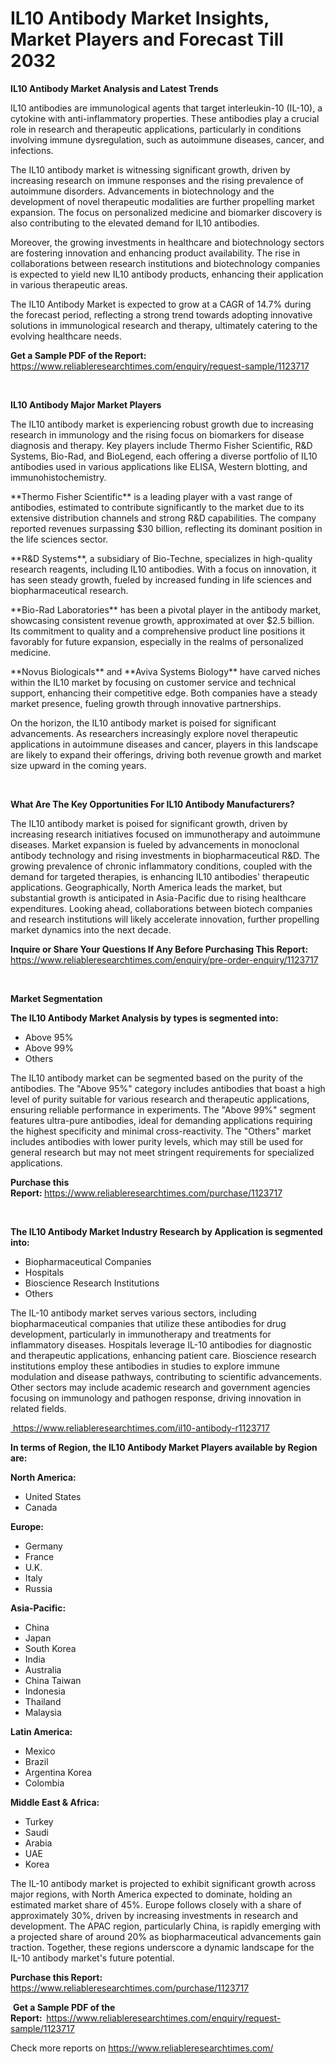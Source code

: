 <p><h1>IL10 Antibody Market Insights, Market Players and Forecast Till 2032</h1></p><p><strong>IL10 Antibody Market Analysis and Latest Trends</strong></p>
<p><p>IL10 antibodies are immunological agents that target interleukin-10 (IL-10), a cytokine with anti-inflammatory properties. These antibodies play a crucial role in research and therapeutic applications, particularly in conditions involving immune dysregulation, such as autoimmune diseases, cancer, and infections.</p><p>The IL10 antibody market is witnessing significant growth, driven by increasing research on immune responses and the rising prevalence of autoimmune disorders. Advancements in biotechnology and the development of novel therapeutic modalities are further propelling market expansion. The focus on personalized medicine and biomarker discovery is also contributing to the elevated demand for IL10 antibodies.</p><p>Moreover, the growing investments in healthcare and biotechnology sectors are fostering innovation and enhancing product availability. The rise in collaborations between research institutions and biotechnology companies is expected to yield new IL10 antibody products, enhancing their application in various therapeutic areas.</p><p>The IL10 Antibody Market is expected to grow at a CAGR of 14.7% during the forecast period, reflecting a strong trend towards adopting innovative solutions in immunological research and therapy, ultimately catering to the evolving healthcare needs.</p></p>
<p><strong>Get a Sample PDF of the Report:&nbsp;</strong> <a href="https://www.reliableresearchtimes.com/enquiry/request-sample/1123717?utm_campaign=2531&utm_medium=2&utm_source=Github&utm_content=ia&utm_term=03032025&utm_id=il10-antibody">https://www.reliableresearchtimes.com/enquiry/request-sample/1123717</a></p>
<p>&nbsp;</p>
<p><strong>IL10 Antibody Major Market Players</strong></p>
<p><p>The IL10 antibody market is experiencing robust growth due to increasing research in immunology and the rising focus on biomarkers for disease diagnosis and therapy. Key players include Thermo Fisher Scientific, R&D Systems, Bio-Rad, and BioLegend, each offering a diverse portfolio of IL10 antibodies used in various applications like ELISA, Western blotting, and immunohistochemistry.</p><p>**Thermo Fisher Scientific** is a leading player with a vast range of antibodies, estimated to contribute significantly to the market due to its extensive distribution channels and strong R&D capabilities. The company reported revenues surpassing $30 billion, reflecting its dominant position in the life sciences sector.</p><p>**R&D Systems**, a subsidiary of Bio-Techne, specializes in high-quality research reagents, including IL10 antibodies. With a focus on innovation, it has seen steady growth, fueled by increased funding in life sciences and biopharmaceutical research.</p><p>**Bio-Rad Laboratories** has been a pivotal player in the antibody market, showcasing consistent revenue growth, approximated at over $2.5 billion. Its commitment to quality and a comprehensive product line positions it favorably for future expansion, especially in the realms of personalized medicine.</p><p>**Novus Biologicals** and **Aviva Systems Biology** have carved niches within the IL10 market by focusing on customer service and technical support, enhancing their competitive edge. Both companies have a steady market presence, fueling growth through innovative partnerships.</p><p>On the horizon, the IL10 antibody market is poised for significant advancements. As researchers increasingly explore novel therapeutic applications in autoimmune diseases and cancer, players in this landscape are likely to expand their offerings, driving both revenue growth and market size upward in the coming years.</p></p>
<p>&nbsp;</p>
<p><strong>What Are The Key Opportunities For IL10 Antibody Manufacturers?</strong></p>
<p><p>The IL10 antibody market is poised for significant growth, driven by increasing research initiatives focused on immunotherapy and autoimmune diseases. Market expansion is fueled by advancements in monoclonal antibody technology and rising investments in biopharmaceutical R&D. The growing prevalence of chronic inflammatory conditions, coupled with the demand for targeted therapies, is enhancing IL10 antibodies' therapeutic applications. Geographically, North America leads the market, but substantial growth is anticipated in Asia-Pacific due to rising healthcare expenditures. Looking ahead, collaborations between biotech companies and research institutions will likely accelerate innovation, further propelling market dynamics into the next decade.</p></p>
<p><strong>Inquire or Share Your Questions If Any Before Purchasing This Report:</strong> <a href="https://www.reliableresearchtimes.com/enquiry/pre-order-enquiry/1123717?utm_campaign=2531&utm_medium=2&utm_source=Github&utm_content=ia&utm_term=03032025&utm_id=il10-antibody">https://www.reliableresearchtimes.com/enquiry/pre-order-enquiry/1123717</a></p>
<p>&nbsp;</p>
<p><strong>Market Segmentation</strong></p>
<p><strong>The IL10 Antibody Market Analysis by types is segmented into:</strong></p>
<p><ul><li>Above 95%</li><li>Above 99%</li><li>Others</li></ul></p>
<p><p>The IL10 antibody market can be segmented based on the purity of the antibodies. The "Above 95%" category includes antibodies that boast a high level of purity suitable for various research and therapeutic applications, ensuring reliable performance in experiments. The "Above 99%" segment features ultra-pure antibodies, ideal for demanding applications requiring the highest specificity and minimal cross-reactivity. The "Others" market includes antibodies with lower purity levels, which may still be used for general research but may not meet stringent requirements for specialized applications.</p></p>
<p><strong>Purchase this Report:&nbsp;</strong><a href="https://www.reliableresearchtimes.com/purchase/1123717?utm_campaign=2531&utm_medium=2&utm_source=Github&utm_content=ia&utm_term=03032025&utm_id=il10-antibody">https://www.reliableresearchtimes.com/purchase/1123717</a></p>
<p>&nbsp;</p>
<p><strong>The IL10 Antibody Market Industry Research by Application is segmented into:</strong></p>
<p><ul><li>Biopharmaceutical Companies</li><li>Hospitals</li><li>Bioscience Research Institutions</li><li>Others</li></ul></p>
<p><p>The IL-10 antibody market serves various sectors, including biopharmaceutical companies that utilize these antibodies for drug development, particularly in immunotherapy and treatments for inflammatory diseases. Hospitals leverage IL-10 antibodies for diagnostic and therapeutic applications, enhancing patient care. Bioscience research institutions employ these antibodies in studies to explore immune modulation and disease pathways, contributing to scientific advancements. Other sectors may include academic research and government agencies focusing on immunology and pathogen response, driving innovation in related fields.</p></p>
<p><a href="https://www.reliableresearchtimes.com/il10-antibody-r1123717?utm_campaign=2531&utm_medium=2&utm_source=Github&utm_content=ia&utm_term=03032025&utm_id=il10-antibody">&nbsp;https://www.reliableresearchtimes.com/il10-antibody-r1123717</a></p>
<p><strong>In terms of Region, the IL10 Antibody Market Players available by Region are:</strong></p>
<p>
    <p> <strong> North America: </strong>
        <ul>
            <li>United States</li>
            <li>Canada</li>
        </ul>
        </p> 
    <p> <strong> Europe: </strong>
        <ul>
            <li>Germany</li>
            <li>France</li>
            <li>U.K.</li>
            <li>Italy</li>
            <li>Russia</li>
        </ul>
        </p> 
    <p> <strong> Asia-Pacific: </strong>
        <ul>
            <li>China</li>
            <li>Japan</li>
            <li>South Korea</li>
            <li>India</li>
            <li>Australia</li>
            <li>China Taiwan</li>
            <li>Indonesia</li>
            <li>Thailand</li>
            <li>Malaysia</li>
        </ul>
        </p> 
    <p> <strong> Latin America: </strong>
        <ul>
            <li>Mexico</li>
            <li>Brazil</li>
            <li>Argentina Korea</li>
            <li>Colombia</li>
        </ul>
        </p> 
    <p> <strong> Middle East & Africa: </strong>
        <ul>
            <li>Turkey</li>
            <li>Saudi</li>
            <li>Arabia</li>
            <li>UAE</li>
            <li>Korea</li>
        </ul>
    </p>
    </p>
<p><p>The IL-10 antibody market is projected to exhibit significant growth across major regions, with North America expected to dominate, holding an estimated market share of 45%. Europe follows closely with a share of approximately 30%, driven by increasing investments in research and development. The APAC region, particularly China, is rapidly emerging with a projected share of around 20% as biopharmaceutical advancements gain traction. Together, these regions underscore a dynamic landscape for the IL-10 antibody market's future potential.</p></p>
<p><strong>Purchase this Report: </strong><a href="https://www.reliableresearchtimes.com/purchase/1123717?utm_campaign=2531&utm_medium=2&utm_source=Github&utm_content=ia&utm_term=03032025&utm_id=il10-antibody">https://www.reliableresearchtimes.com/purchase/1123717</a></p>
<p>&nbsp;<strong>Get a Sample PDF of the Report:&nbsp;&nbsp;</strong><a href="https://www.reliableresearchtimes.com/enquiry/request-sample/1123717?utm_campaign=2531&utm_medium=2&utm_source=Github&utm_content=ia&utm_term=03032025&utm_id=il10-antibody">https://www.reliableresearchtimes.com/enquiry/request-sample/1123717</a></p>
<p><strong></strong></p>
<p>Check more reports on <a href="https://www.reliableresearchtimes.com/?utm_campaign=2531&utm_medium=2&utm_source=Github&utm_content=ia&utm_term=03032025&utm_id=il10-antibody">https://www.reliableresearchtimes.com/</a></p>